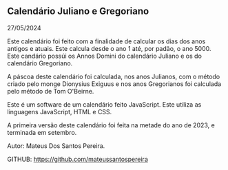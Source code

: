 <div class="center"><h2>Calendário Juliano e Gregoriano</h2></div>

27/05/2024

Este calendário foi feito com a finalidade de calcular os dias dos anos antigos e atuais. Este calcula desde o ano 1 até, por padão, o ano 5000. Este candário possúi os Annos Domini do calendário Juliano e os do calendário Gregoriano.

A páscoa deste calendário foi calculada, nos anos Julianos, com o método criado pelo monge Dionysius Exiguus e nos anos Gregorianos foi calculada pelo método de Tom O'Beirne.

Este é um software de um calendário feito JavaScript. Este utiliza as linguagens JavaScript, HTML e CSS.

A primeira versão deste calendário foi feita na metade do ano de 2023, e terminada em setembro. 

Autor: Mateus Dos Santos Pereira.

GITHUB: https://github.com/mateussantospereira
